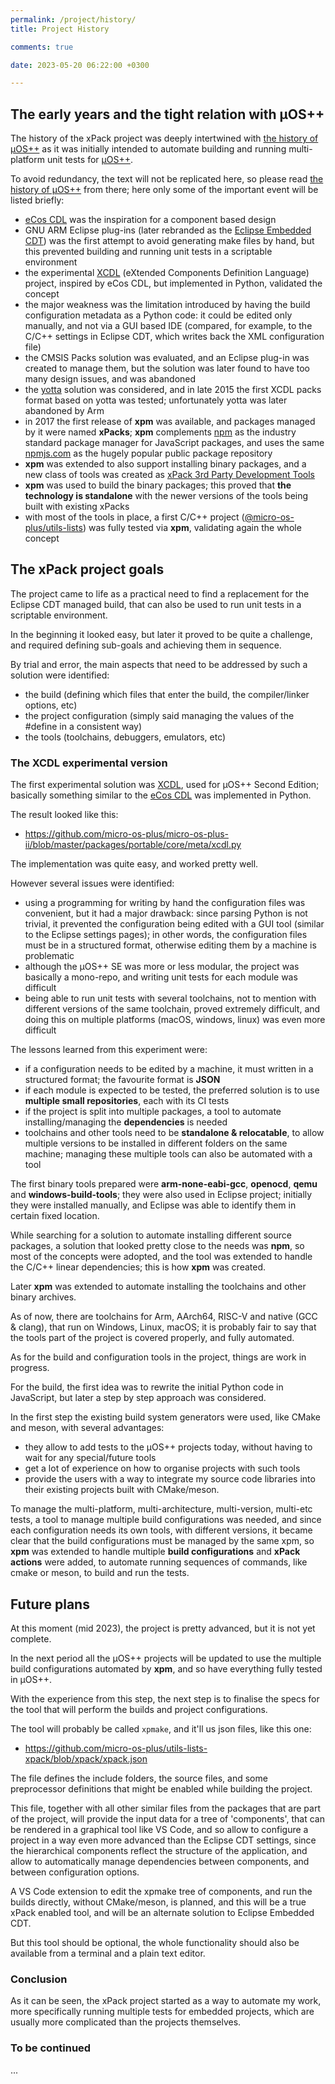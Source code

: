 ```yaml
---
permalink: /project/history/
title: Project History

comments: true

date: 2023-05-20 06:22:00 +0300

---
```


## The early years and the tight relation with µOS++

The history of the xPack project was deeply intertwined with
[the history of µOS++](http://micro-os-plus.github.io/project/history/)
as it was initially intended to automate building and running
multi-platform unit tests for [µOS++](http://micro-os-plus.github.io).

To avoid redundancy, the text will not be replicated here, so please
read [the history of µOS++](http://micro-os-plus.github.io/project/history/)
from there; here only some of the important event will be listed
briefly:

- [eCos CDL](http://ecos.sourceware.org/docs-1.3.1/cdl/language.html)
  was the inspiration for a component based design
- GNU ARM Eclipse plug-ins (later rebranded as the
  [Eclipse Embedded CDT](https://eclipse-embed-cdt.github.io))
  was the first attempt to avoid generating make files
  by hand, but this prevented building and running unit tests in a
  scriptable environment
- the experimental [XCDL](http://xcdl.github.io)
  (eXtended Components Definition Language) project, inspired by
  eCos CDL, but implemented in Python, validated the concept
- the major weakness was the limitation introduced by
  having the build configuration metadata as a Python code:
  it could be edited only manually, and not via a GUI based
  IDE (compared, for example, to the C/C++ settings in Eclipse CDT,
  which writes back the XML configuration file)
- the CMSIS Packs solution was evaluated, and an Eclipse plug-in was
  created to manage them, but the solution was later found to have
  too many design issues, and was abandoned
- the [yotta](https://github.com/ARMmbed/yotta) solution was considered,
  and in late 2015 the first XCDL packs format based on yotta was tested;
  unfortunately yotta was later abandoned by Arm
- in 2017 the first release of **xpm** was available, and packages
  managed by it were named **xPacks**; **xpm** complements
  [npm](https://en.wikipedia.org/wiki/Npm_(software)) as the industry
  standard package manager for JavaScript packages, and uses the same
  [npmjs.com](https://www.npmjs.com) as the hugely popular public
  package repository
- **xpm** was extended to also support
  installing binary packages, and a new class of tools was created as
  [xPack 3rd Party Development Tools](https://github.com/xpack-dev-tools/)
- **xpm** was used to build the binary packages; this proved that
  **the technology is standalone** with the newer versions of the tools
  being built with existing xPacks
- with most of the tools in place, a first C/C++ project
  ([@micro-os-plus/utils-lists](https://github.com/micro-os-plus/utils-lists-xpack/))
  was fully tested via **xpm**, validating again the whole concept


## The xPack project goals

The project came to life as a practical need to find a replacement for the
Eclipse CDT managed build, that can also be used to run unit tests in a
scriptable environment.

In the beginning it looked easy, but later it proved to be quite a challenge,
and required defining sub-goals and achieving them in sequence.

By trial and error, the main aspects that need to be
addressed by such a solution were identified:

- the build (defining which files that enter the build, the compiler/linker
  options, etc)
- the project configuration (simply said managing the values of the #define
  in a consistent way)
- the tools (toolchains, debuggers, emulators, etc)

### The XCDL experimental version

The first experimental solution was [XCDL](http://xcdl.github.io),
used for µOS++ Second Edition;
basically something similar to the
[eCos CDL](http://ecos.sourceware.org/docs-1.3.1/cdl/language.html)
was implemented in Python.

The result looked like this:

- https://github.com/micro-os-plus/micro-os-plus-ii/blob/master/packages/portable/core/meta/xcdl.py

The implementation was quite easy, and worked pretty well.

However several issues were identified:

- using a programming for writing by hand the configuration files was
  convenient, but it had a major drawback: since parsing Python
  is not trivial, it prevented the configuration
  being edited with a GUI tool (similar to the Eclipse settings pages);
  in other words, the configuration
  files must be in a structured format, otherwise editing them by a
  machine is problematic
- although the µOS++ SE was more or less modular, the project was
  basically a mono-repo, and writing unit tests for each module was
  difficult
- being able to run unit tests with several toolchains, not to
  mention with different versions of the same toolchain, proved
  extremely difficult, and doing this on multiple platforms
  (macOS, windows, linux) was even more difficult

The lessons learned from this experiment were:

- if a configuration needs to be edited by a machine,
  it must written in a structured format; the favourite format is **JSON**
- if each module is expected to be tested, the preferred solution
  is to use **multiple small repositories**, each with its CI tests
- if the project is split into multiple packages, a tool to automate
  installing/managing the **dependencies** is needed
- toolchains and other tools need to be **standalone & relocatable**,
  to allow multiple versions to be installed in different folders
  on the same machine; managing these multiple tools can also be
  automated with a tool

The first binary tools prepared were **arm-none-eabi-gcc**, **openocd**,
**qemu** and **windows-build-tools**; they were also used in Eclipse project;
initially they were installed manually, and Eclipse was able to
identify them in certain fixed location.

While searching for a solution to automate installing different
source packages, a solution that looked pretty close to the needs
was **npm**, so most of the concepts were adopted, and the tool
was extended
to handle the C/C++ linear dependencies; this is how **xpm** was created.

Later **xpm** was extended to automate installing the toolchains and
other binary archives.

As of now, there are toolchains for Arm, AArch64, RISC-V and native
(GCC & clang), that run on Windows, Linux, macOS; it is probably fair
to say that
the tools part of the project is covered properly, and fully automated.

As for the build and configuration tools in the project, things are
work in progress.

For the build, the first idea was to rewrite the initial
Python code in JavaScript, but later a step by step approach
was considered.

In the first step the existing build system generators were used,
like CMake and meson, with several advantages:

- they allow to add tests to the µOS++ projects today, without having
  to wait for any special/future tools
- get a lot of experience on how to organise projects with such tools
- provide the users with a way to integrate my source code libraries
  into their existing projects built with CMake/meson.

To manage the multi-platform, multi-architecture, multi-version,
multi-etc tests, a tool to manage multiple build configurations was needed,
and since each configuration needs its own tools, with different
versions, it became clear that the build configurations must be
managed by the same xpm, so **xpm** was extended to handle multiple
**build configurations** and **xPack actions** were added, to automate
running sequences of commands, like cmake or meson, to build
and run the tests.

## Future plans

At this moment (mid 2023), the project is pretty advanced, but
it is not yet complete.

In the next period all the µOS++ projects will be updated to use
the multiple build configurations automated by **xpm**, and so
have everything fully tested in µOS++.

With the experience from this step, the next step is to finalise the
specs for the tool that will perform the builds and project
configurations.

The tool will probably be called `xpmake`, and it'll us json files,
like this one:

- <https://github.com/micro-os-plus/utils-lists-xpack/blob/xpack/xpack.json>

The file defines the include folders, the source files, and some
preprocessor definitions that might be enabled while building the project.

This file, together with all other similar files from the packages
that are part of the project, will provide the input data for a tree
of 'components', that can be rendered in a graphical tool like VS Code,
and so allow to configure a project in a way even more advanced than
the Eclipse CDT settings, since the hierarchical components reflect
the structure of the application, and allow to automatically manage
dependencies between components, and between configuration options.

A VS Code extension to edit the xpmake tree of components, and run
the builds directly, without CMake/meson, is planned, and this will
be a true xPack enabled tool, and will be an alternate solution to
Eclipse Embedded CDT.

But this tool should be optional, the whole functionality should also be
available from a terminal and a plain text editor.

### Conclusion

As it can be seen, the xPack project started as a way to automate
my work, more specifically running multiple tests for embedded
projects, which are usually more complicated than the projects themselves.

### To be continued

...

